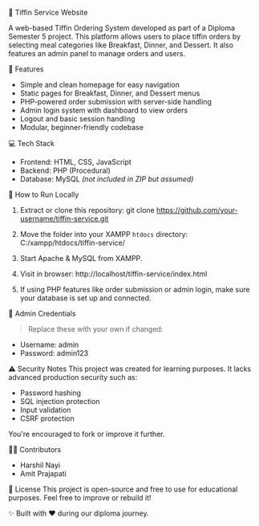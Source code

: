 🍱 Tiffin Service Website

A web-based Tiffin Ordering System developed as part of a Diploma Semester 5 project. This platform allows users to place tiffin orders by selecting meal categories like Breakfast, Dinner, and Dessert. It also features an admin panel to manage orders and users.

🔧 Features
- Simple and clean homepage for easy navigation  
- Static pages for Breakfast, Dinner, and Dessert menus  
- PHP-powered order submission with server-side handling  
- Admin login system with dashboard to view orders  
- Logout and basic session handling  
- Modular, beginner-friendly codebase  

💻 Tech Stack
- Frontend: HTML, CSS, JavaScript  
- Backend: PHP (Procedural)  
- Database: MySQL *(not included in ZIP but assumed)*

🚀 How to Run Locally
1. Extract or clone this repository:
   git clone https://github.com/your-username/tiffin-service.git

2. Move the folder into your XAMPP `htdocs` directory:
   C:/xampp/htdocs/tiffin-service/

3. Start Apache & MySQL from XAMPP.

4. Visit in browser:
   http://localhost/tiffin-service/index.html

5. If using PHP features like order submission or admin login, make sure your database is set up and connected.

🔐 Admin Credentials
> Replace these with your own if changed:
- Username: admin  
- Password: admin123

⚠️ Security Notes
This project was created for learning purposes. It lacks advanced production security such as:
- Password hashing
- SQL injection protection
- Input validation
- CSRF protection

You're encouraged to fork or improve it further.

👨‍💻 Contributors
- Harshil Nayi  
- Amit Prajapati 

📜 License
This project is open-source and free to use for educational purposes. Feel free to improve or rebuild it!

✨ Built with ❤️ during our diploma journey.
